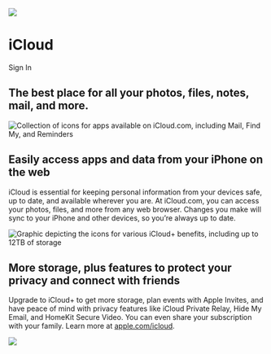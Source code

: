 ![](https://www.icloud.com/1b4e0713f30bf5c7d9067834d145de5e.png)

# iCloud

Sign In

## The best place for all your photos, files, notes, mail, and more.

![Collection of icons for apps available on iCloud.com, including Mail, Find My, and Reminders](https://www.icloud.com/06b68855764eb0e23f269ed4ef7935f0.png)

## Easily access apps and data from your iPhone on the web

iCloud is essential for keeping personal information from your devices safe, up to date, and available wherever you are. At iCloud.com, you can access your photos, files, and more from any web browser. Changes you make will sync to your iPhone and other devices, so you’re always up to date.

![Graphic depicting the icons for various iCloud+ benefits, including up to 12TB of storage](https://www.icloud.com/7cb9ecdad2b384754de394732519f658.png)

## More storage, plus features to protect your privacy and connect with friends

Upgrade to iCloud+ to get more storage, plan events with Apple Invites, and have peace of mind with privacy features like iCloud Private Relay, Hide My Email, and HomeKit Secure Video. You can even share your subscription with your family. Learn more at [apple.com/icloud](https://apple.com/icloud).

![](blob:https://www.icloud.com/394b16e3-9f71-485e-9e44-1118308a6a1e)
